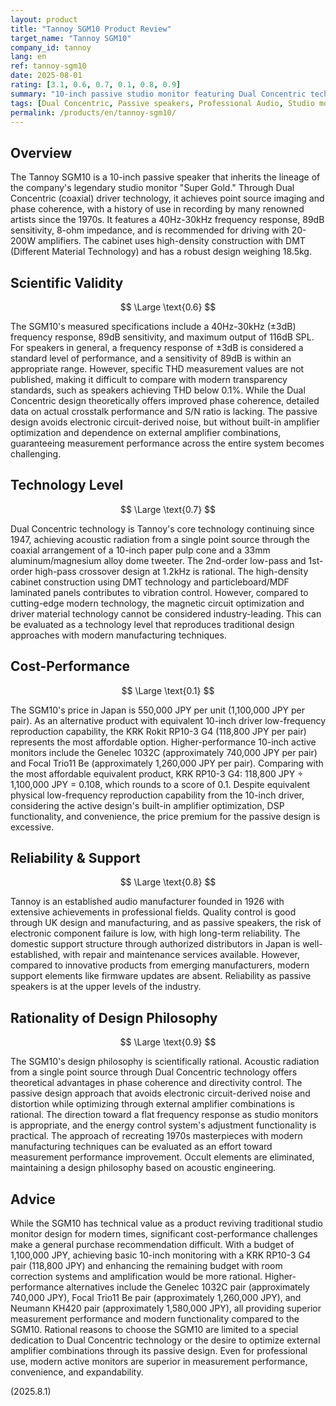 ```yaml
---
layout: product
title: "Tannoy SGM10 Product Review"
target_name: "Tannoy SGM10"
company_id: tannoy
lang: en
ref: tannoy-sgm10
date: 2025-08-01
rating: [3.1, 0.6, 0.7, 0.1, 0.8, 0.9]
summary: "10-inch passive studio monitor featuring Dual Concentric technology. While bridging traditional design with modern manufacturing techniques, it faces significant cost-performance challenges"
tags: [Dual Concentric, Passive speakers, Professional Audio, Studio monitors, Tannoy]
permalink: /products/en/tannoy-sgm10/
---
```

## Overview

The Tannoy SGM10 is a 10-inch passive speaker that inherits the lineage of the company's legendary studio monitor "Super Gold." Through Dual Concentric (coaxial) driver technology, it achieves point source imaging and phase coherence, with a history of use in recording by many renowned artists since the 1970s. It features a 40Hz-30kHz frequency response, 89dB sensitivity, 8-ohm impedance, and is recommended for driving with 20-200W amplifiers. The cabinet uses high-density construction with DMT (Different Material Technology) and has a robust design weighing 18.5kg.

## Scientific Validity

$$ \Large \text{0.6} $$

The SGM10's measured specifications include a 40Hz-30kHz (±3dB) frequency response, 89dB sensitivity, and maximum output of 116dB SPL. For speakers in general, a frequency response of ±3dB is considered a standard level of performance, and a sensitivity of 89dB is within an appropriate range. However, specific THD measurement values are not published, making it difficult to compare with modern transparency standards, such as speakers achieving THD below 0.1%. While the Dual Concentric design theoretically offers improved phase coherence, detailed data on actual crosstalk performance and S/N ratio is lacking. The passive design avoids electronic circuit-derived noise, but without built-in amplifier optimization and dependence on external amplifier combinations, guaranteeing measurement performance across the entire system becomes challenging.

## Technology Level

$$ \Large \text{0.7} $$

Dual Concentric technology is Tannoy's core technology continuing since 1947, achieving acoustic radiation from a single point source through the coaxial arrangement of a 10-inch paper pulp cone and a 33mm aluminum/magnesium alloy dome tweeter. The 2nd-order low-pass and 1st-order high-pass crossover design at 1.2kHz is rational. The high-density cabinet construction using DMT technology and particleboard/MDF laminated panels contributes to vibration control. However, compared to cutting-edge modern technology, the magnetic circuit optimization and driver material technology cannot be considered industry-leading. This can be evaluated as a technology level that reproduces traditional design approaches with modern manufacturing techniques.

## Cost-Performance

$$ \Large \text{0.1} $$

The SGM10's price in Japan is 550,000 JPY per unit (1,100,000 JPY per pair). As an alternative product with equivalent 10-inch driver low-frequency reproduction capability, the KRK Rokit RP10-3 G4 (118,800 JPY per pair) represents the most affordable option. Higher-performance 10-inch active monitors include the Genelec 1032C (approximately 740,000 JPY per pair) and Focal Trio11 Be (approximately 1,260,000 JPY per pair). Comparing with the most affordable equivalent product, KRK RP10-3 G4: 118,800 JPY ÷ 1,100,000 JPY = 0.108, which rounds to a score of 0.1. Despite equivalent physical low-frequency reproduction capability from the 10-inch driver, considering the active design's built-in amplifier optimization, DSP functionality, and convenience, the price premium for the passive design is excessive.

## Reliability & Support

$$ \Large \text{0.8} $$

Tannoy is an established audio manufacturer founded in 1926 with extensive achievements in professional fields. Quality control is good through UK design and manufacturing, and as passive speakers, the risk of electronic component failure is low, with high long-term reliability. The domestic support structure through authorized distributors in Japan is well-established, with repair and maintenance services available. However, compared to innovative products from emerging manufacturers, modern support elements like firmware updates are absent. Reliability as passive speakers is at the upper levels of the industry.

## Rationality of Design Philosophy

$$ \Large \text{0.9} $$

The SGM10's design philosophy is scientifically rational. Acoustic radiation from a single point source through Dual Concentric technology offers theoretical advantages in phase coherence and directivity control. The passive design approach that avoids electronic circuit-derived noise and distortion while optimizing through external amplifier combinations is rational. The direction toward a flat frequency response as studio monitors is appropriate, and the energy control system's adjustment functionality is practical. The approach of recreating 1970s masterpieces with modern manufacturing techniques can be evaluated as an effort toward measurement performance improvement. Occult elements are eliminated, maintaining a design philosophy based on acoustic engineering.

## Advice

While the SGM10 has technical value as a product reviving traditional studio monitor design for modern times, significant cost-performance challenges make a general purchase recommendation difficult. With a budget of 1,100,000 JPY, achieving basic 10-inch monitoring with a KRK RP10-3 G4 pair (118,800 JPY) and enhancing the remaining budget with room correction systems and amplification would be more rational. Higher-performance alternatives include the Genelec 1032C pair (approximately 740,000 JPY), Focal Trio11 Be pair (approximately 1,260,000 JPY), and Neumann KH420 pair (approximately 1,580,000 JPY), all providing superior measurement performance and modern functionality compared to the SGM10. Rational reasons to choose the SGM10 are limited to a special dedication to Dual Concentric technology or the desire to optimize external amplifier combinations through its passive design. Even for professional use, modern active monitors are superior in measurement performance, convenience, and expandability.

(2025.8.1)
